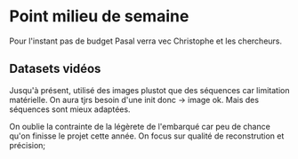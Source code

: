 # Point milieu de semaine
Pour l'instant pas de budget Pasal verra vec Christophe et les chercheurs.

## Datasets vidéos

Jusqu'à présent, utilisé des images plustot que des séquences car limitation matérielle.
On aura tjrs besoin d'une init donc -> image ok. Mais des séquences sont mieux adaptées.

On oublie la contrainte de la légèrete de l'embarqué car peu de chance qu'on finisse le projet cette année. On focus sur qualité de reconstrution et précision;
